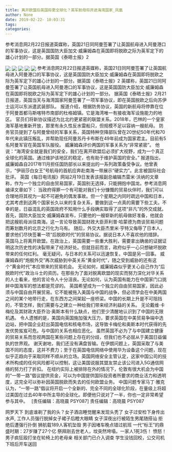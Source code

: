```yaml
---
title: 离开欧盟后英国将更全球化？英军航母将开进海湾国家_凤凰
author: None
date: 2019-02-22- 10:03:31
tags: 
categories: 
---
```

参考消息网2月22日报道英媒称，英国21日同阿曼签署了让英国航母进入阿曼港口的军事协议，这是英国国防大臣加文·威廉姆森在英国即将脱欧之际为英军定下的雄心计划的一部分。据英国《泰晤士报》2
<!-- more -->
                                
<img align="center" border="0" src="http://p1.ifengimg.com/a/2018_37/b1595fc7af57ef4_size19_w750_h172.gif" />
                                            
<img align="center" border="0" src="http://p1.ifengimg.com/a/2018_07/93ab89ed585fee1_size55_w1667_h104.jpg" />
                                    
<img align="center" border="0" src="http://p2.ifengimg.com/a/2019_01/0ed027e8930d43b_size349_w750_h560.jpg" />
                            
<img align="center" border="0" src="http://p0.ifengimg.com/a/2018_28/d1f660ebfb76d39_size107_w750_h230.gif" />
<img align="center" border="0" src="http://p2.ifengimg.com/a/2016/0810/204c433878d5cf9size1_w16_h16.png" />
参考消息网2月22日报道英媒称，英国21日同阿曼签署了让英国航母进入阿曼港口的军事协议，这是英国国防大臣加文·威廉姆森在英国即将脱欧之际为英军定下的雄心计划的一部分。据英国《泰晤士报》2
英媒称，英国21日同阿曼签署了让英国航母进入阿曼港口的军事协议，这是英国国防大臣加文·威廉姆森在英国即将脱欧之际为英军定下的雄心计划的一部分。
据英国《泰晤士报》2月21日报道，英国当天与海湾国家阿曼签署了一项军事协议，即在英国脱欧之后向苏伊士运河以东派遣武装部队。
报道介绍，根据防务协议，英国的新航母将停靠在位于阿曼首都马斯喀特市南部的杜格姆镇。它是海湾唯一有接收海军设施能力的地区。
官员们将新协议描述为比北约更紧密的联盟关系。2018年，巴林的一个皇家海军基地重新开放，那里有永久性反水雷船只，但规模不足以容纳一艘航母。
防务官员提到了与阿曼曾经的军事关系，英国特种空降部队曾在20世纪50年代和70年代来此镇压叛乱，并帮助现任阿曼苏丹卡布斯在49年前成为国家君主。目前有5名阿曼军官在英国军队服役。
威廉姆森评价两国的军事关系为“非常紧密”。
他说：“海湾安全就是我们的安全，我们在离开欧盟后必须扩大视野，成为一个真正全球化的英国。通过维护该地区的稳定，也有助于维护英国的安全。”
报道指出，威廉姆森自2017年11月担任国防部长以来提出的一系列政策备受争议。他曾表示，“伊丽莎白女王”号航母的首航应奔赴南海一带展示“硬实力”。此言被国际社会批评。
英国《每日电讯报》网站2月19日发表该报副总编辑杰雷米·沃纳的文章称，作为一个独立的自由贸易国家，英国别无选择，只能拥抱中国龙。参考消息网编译文章如下：
当政府得罪一个有可能对我们十分慷慨的贸易伙伴时，我们可以合理地将其视为一起不可避免的偶发事故。但一个星期之内同时疏远中国和日本，尤其考虑到这两个国家长久以来的复杂关系，要做到这一点真的需要下些工夫。不幸的是，日益混乱的英国政府不知用什么手段确实取得了这项“非凡”的外交成就。
首先，国防大臣加文·威廉姆森宣布，只要他的一艘崭新的航母做好准备，他就会把这艘航母派往南海。这一言论导致英国财政大臣菲利普·哈蒙德为商谈贸易问题而筹划数月的北京之行化为乌有。
随后，外交大臣杰里米·亨特又侮辱了日本人，要求他们尽快签署一项“后脱欧时代”的贸易协议。据说日本人不喜欢他的措辞。
英国马上将离开欧盟。在政治上，英国需要一些重大胜利，需要拿出确凿的证据证明这次历史性的决裂带来了经济好处。但就目前而言，政府似乎一心只想破坏脱欧带来的任何红利。
毫无疑问，与日本的关系可以迅速恢复。中国是另一回事。
威廉姆森的“炮舰外交”再次威胁到中英关系“黄金时代”，随之受到威胁的还有这个“黄金时代”本应带来的贸易机会。
无论如何，威廉姆森似乎更关心自己作为“后脱欧时代”政治斗士的资历。在那些为了面对脱离欧盟的现实而努力深化对华关系的人士看来，他的言论令人十分沮丧。无论如何，认为英国有能力在中国家门口挑衅中国海军的想法都是荒谬的。
英国希望成为一个独立的自由贸易国家，因此必须与中国自由开展贸易。它不能被拖入美国与中国的战争，但必须学会在中美两国之间的某个地带行走，在东西方之间架起一座桥梁。中国的长期上升是不可阻挡的，不管怎样，我们需要与之建立一种给我们带来经济利益的关系。
无论戴维·卡梅伦及其财政大臣乔治·奥斯本有什么缺点，他们至少清醒地认识到了中国的无限机遇。
令人遗憾的是，美国向英国施加强大压力，要求英国在中美贸易争端中选边站，把中国企业赶出英国电信和核电市场，这导致卡梅伦和奥斯本时代获得的先发优势岌岌可危。与中国的关系也相应恶化。
虽然英国不必为了与中国建立健康的贸易关系而忽视两国在某些问题上存在的分歧，但我们也不必屈从于美国日益偏执的世界观。
谢天谢地，我们还没有满盘皆输。在伊朗问题上，英国采取了与美国不同的态度，这并不费力；至于在英国电信网络中使用华为设备这个问题，现在似乎正趋向于采取同样不顺从的立场。英国网络安全主管认定，这家中国公司的技术所构成的任何风险都可以控制，这让美国说服其盟友禁止该公司进入5G通信网络的努力打了折扣。
在纽约实际上被排除在外的情况下，伦敦有很大机会为中国的“一带一路”倡议提供资金，可以为中国提供国际投资者所要求的商业活力和透明度，这完全可以弥补因英国脱欧而失去的任何欧盟业务。
中国问题专家马丁·雅克认为，“一带一路”倡议将开启一个全新的、完全不同的全球化阶段，在量级上将超过美国在过去40年中所主导的全球化。即便他只说对了一半，你也一定非常希望参与其中。
 
                                [责任编辑：高晓晨                                    PSY087]                            
                                责任编辑：高晓晨                                    PSY087                            
                                                            
网罗天下
到底谁剃了我的头？女子酒店睡觉醒来发现头秃了
女子过安检下身传出水声, 工作人员强行脱掉女子裙子后瞪大眼睛
女子深夜出行被陌生男尾随搭讪 拒绝后遭强行扑倒
狮航载189人客机坠毁 男子因堵车晚点错过航班
一代“标王”的鼎盛时期：27岁赚了27个亿
祭拜刚去世老人，坟突然垮塌，一家人1死3伤！
愤怒！男子疯狂殴打坐在轮椅上的老母亲 相关部门已介入调查
学生没钱回校，公交司机下班后开车送回
